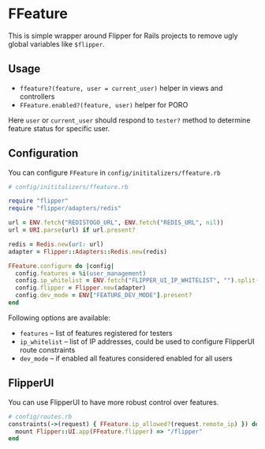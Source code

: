 # FFeature

This is simple wrapper around Flipper for Rails projects to remove ugly global variables like `$flipper`.

## Usage

* `ffeature?(feature, user = current_user)` helper in views and controllers
* `FFeature.enabled?(feature, user)` helper for PORO

Here `user` or `current_user` should respond to `tester?` method to determine feature status for specific user.

## Configuration

You can configure `FFeature` in `config/inititalizers/ffeature.rb`

```ruby
# config/inititalizers/ffeature.rb

require "flipper"
require "flipper/adapters/redis"

url = ENV.fetch("REDISTOGO_URL", ENV.fetch("REDIS_URL", nil))
url = URI.parse(url) if url.present?

redis = Redis.new(url: url)
adapter = Flipper::Adapters::Redis.new(redis)

FFeature.configure do |config|
  config.features = %i(user_management)
  config.ip_whitelist = ENV.fetch("FLIPPER_UI_IP_WHITELIST", "").split(",")
  config.flipper = Flipper.new(adapter)
  config.dev_mode = ENV["FEATURE_DEV_MODE"].present?
end
```

Following options are available:
* `features` – list of features registered for testers
* `ip_whitelist` – list of IP addresses, could be used to configure FlipperUI route constraints
* `dev_mode` – if enabled all features considered enabled for all users

## FlipperUI

You can use FlipperUI to have more robust control over features.

```ruby
# config/routes.rb
constraints(->(request) { FFeature.ip_allowed?(request.remote_ip) }) do
  mount Flipper::UI.app(FFeature.flipper) => "/flipper"
end
```

